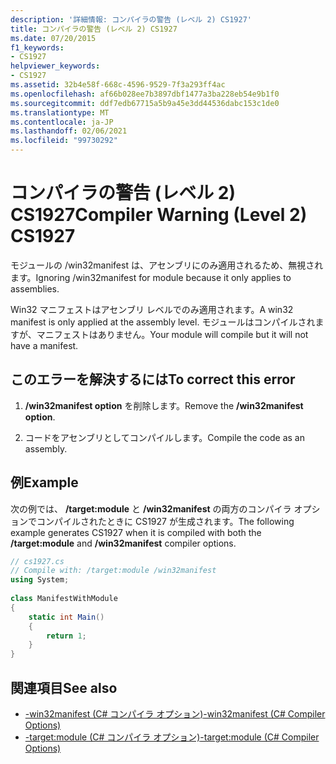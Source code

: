 ```yaml
---
description: '詳細情報: コンパイラの警告 (レベル 2) CS1927'
title: コンパイラの警告 (レベル 2) CS1927
ms.date: 07/20/2015
f1_keywords:
- CS1927
helpviewer_keywords:
- CS1927
ms.assetid: 32b4e58f-668c-4596-9529-7f3a293ff4ac
ms.openlocfilehash: af66b028ee7b3897dbf1477a3ba228eb54e9b1f0
ms.sourcegitcommit: ddf7edb67715a5b9a45e3dd44536dabc153c1de0
ms.translationtype: MT
ms.contentlocale: ja-JP
ms.lasthandoff: 02/06/2021
ms.locfileid: "99730292"
---
```

# <a name="compiler-warning-level-2-cs1927"></a><span data-ttu-id="be293-103">コンパイラの警告 (レベル 2) CS1927</span><span class="sxs-lookup"><span data-stu-id="be293-103">Compiler Warning (Level 2) CS1927</span></span>

<span data-ttu-id="be293-104">モジュールの /win32manifest は、アセンブリにのみ適用されるため、無視されます。</span><span class="sxs-lookup"><span data-stu-id="be293-104">Ignoring /win32manifest for module because it only applies to assemblies.</span></span>  
  
 <span data-ttu-id="be293-105">Win32 マニフェストはアセンブリ レベルでのみ適用されます。</span><span class="sxs-lookup"><span data-stu-id="be293-105">A win32 manifest is only applied at the assembly level.</span></span> <span data-ttu-id="be293-106">モジュールはコンパイルされますが、マニフェストはありません。</span><span class="sxs-lookup"><span data-stu-id="be293-106">Your module will compile but it will not have a manifest.</span></span>  
  
## <a name="to-correct-this-error"></a><span data-ttu-id="be293-107">このエラーを解決するには</span><span class="sxs-lookup"><span data-stu-id="be293-107">To correct this error</span></span>  
  
1. <span data-ttu-id="be293-108">**/win32manifest option** を削除します。</span><span class="sxs-lookup"><span data-stu-id="be293-108">Remove the **/win32manifest option**.</span></span>  
  
2. <span data-ttu-id="be293-109">コードをアセンブリとしてコンパイルします。</span><span class="sxs-lookup"><span data-stu-id="be293-109">Compile the code as an assembly.</span></span>  
  
## <a name="example"></a><span data-ttu-id="be293-110">例</span><span class="sxs-lookup"><span data-stu-id="be293-110">Example</span></span>  

 <span data-ttu-id="be293-111">次の例では、 **/target:module** と **/win32manifest** の両方のコンパイラ オプションでコンパイルされたときに CS1927 が生成されます。</span><span class="sxs-lookup"><span data-stu-id="be293-111">The following example generates CS1927 when it is compiled with both the **/target:module** and **/win32manifest** compiler options.</span></span>  
  
```csharp  
// cs1927.cs  
// Compile with: /target:module /win32manifest  
using System;  
  
class ManifestWithModule  
{  
    static int Main()  
    {  
        return 1;  
    }  
}  
```  
  
## <a name="see-also"></a><span data-ttu-id="be293-112">関連項目</span><span class="sxs-lookup"><span data-stu-id="be293-112">See also</span></span>

- [<span data-ttu-id="be293-113">-win32manifest (C# コンパイラ オプション)</span><span class="sxs-lookup"><span data-stu-id="be293-113">-win32manifest (C# Compiler Options)</span></span>](../language-reference/compiler-options/win32manifest-compiler-option.md)
- [<span data-ttu-id="be293-114">-target:module (C# コンパイラ オプション)</span><span class="sxs-lookup"><span data-stu-id="be293-114">-target:module (C# Compiler Options)</span></span>](../language-reference/compiler-options/target-module-compiler-option.md)
